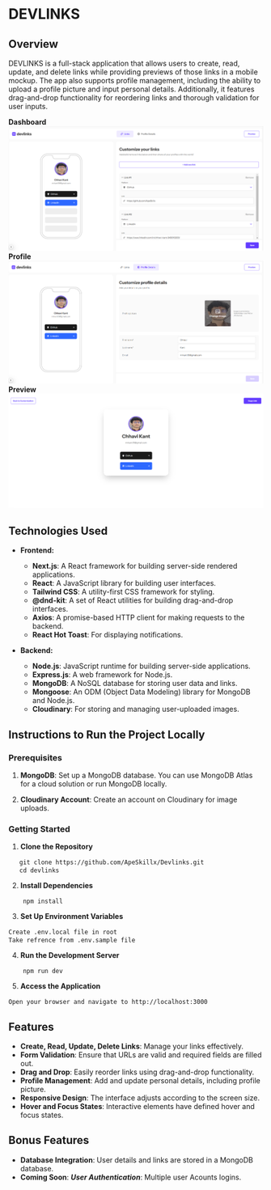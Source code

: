 # DEVLINKS

## Overview

DEVLINKS is a full-stack application that allows users to create, read, update, and delete links while providing previews of those links in a mobile mockup. The app also supports profile management, including the ability to upload a profile picture and input personal details. Additionally, it features drag-and-drop functionality for reordering links and thorough validation for user inputs.

**Dashboard**
![Dashboard](./screenshots/dashboard.PNG)
**Profile**
![Profile](./screenshots/Profile%20Details.PNG)
**Preview**
![Preview](./screenshots/Preview.PNG)

## Technologies Used

- **Frontend:**
  - **Next.js**: A React framework for building server-side rendered applications.
  - **React**: A JavaScript library for building user interfaces.
  - **Tailwind CSS**: A utility-first CSS framework for styling.
  - **@dnd-kit**: A set of React utilities for building drag-and-drop interfaces.
  - **Axios**: A promise-based HTTP client for making requests to the backend.
  - **React Hot Toast**: For displaying notifications.

- **Backend:**
  - **Node.js**: JavaScript runtime for building server-side applications.
  - **Express.js**: A web framework for Node.js.
  - **MongoDB**: A NoSQL database for storing user data and links.
  - **Mongoose**: An ODM (Object Data Modeling) library for MongoDB and Node.js.
  - **Cloudinary**: For storing and managing user-uploaded images.

## Instructions to Run the Project Locally

### Prerequisites

1. **MongoDB**: Set up a MongoDB database. You can use MongoDB Atlas for a cloud solution or run MongoDB locally.

2. **Cloudinary Account**: Create an account on Cloudinary for image uploads.

### Getting Started

1. **Clone the Repository**
```
   git clone https://github.com/ApeSkillx/Devlinks.git
   cd devlinks
```
2. **Install Dependencies**
```
    npm install
```
3. **Set Up Environment Variables**
```
Create .env.local file in root
Take refrence from .env.sample file
```
4. **Run the Development Server**
```
    npm run dev
```
5. **Access the Application**
```
Open your browser and navigate to http://localhost:3000
```
## Features

- **Create, Read, Update, Delete Links**: Manage your links effectively.
- **Form Validation**: Ensure that URLs are valid and required fields are filled out.
- **Drag and Drop**: Easily reorder links using drag-and-drop functionality.
- **Profile Management**: Add and update personal details, including profile picture.
- **Responsive Design**: The interface adjusts according to the screen size.
- **Hover and Focus States**: Interactive elements have defined hover and focus states.

## Bonus Features

- **Database Integration**: User details and links are stored in a MongoDB database.
- **Coming Soon**:
***User Authentication***: Multiple user Acounts logins.
